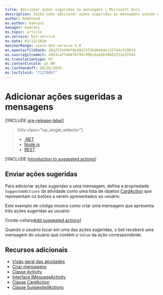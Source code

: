 ```yaml
---
title: Adicionar ações sugeridas às mensagens | Microsoft Docs
description: Saiba como adicionar ações sugeridas às mensagens usando o SDK do Bot Framework para .NET.
author: RobStand
ms.author: kamrani
manager: kamrani
ms.topic: article
ms.service: bot-service
ms.date: 03/13/2018
monikerRange: azure-bot-service-3.0
ms.openlocfilehash: 26a253ed46f8ed0d23f2bd046de132f44cd19019
ms.sourcegitcommit: d493caf74b87b790c99bcdaddb30682251e3fdd4
ms.translationtype: HT
ms.contentlocale: pt-BR
ms.lasthandoff: 09/26/2019
ms.locfileid: "71278957"
---
```

# <a name="add-suggested-actions-to-messages"></a>Adicionar ações sugeridas a mensagens

[!INCLUDE [pre-release-label](../includes/pre-release-label-v3.md)]

> [!div class="op_single_selector"]
> - [.NET](../dotnet/bot-builder-dotnet-add-suggested-actions.md)
> - [Node.js](../nodejs/bot-builder-nodejs-send-suggested-actions.md)
> - [REST](../rest-api/bot-framework-rest-connector-add-suggested-actions.md)

[!INCLUDE [Introduction to suggested actions](../includes/snippet-suggested-actions-intro.md)]

## <a name="send-suggested-actions"></a>Enviar ações sugeridas

Para adicionar ações sugeridas a uma mensagem, defina a propriedade `SuggestedActions` da atividade como uma lista de objetos [CardAction][cardAction] que representam os botões a serem apresentados ao usuário. 

Este exemplo de código mostra como criar uma mensagem que apresenta três ações sugeridas ao usuário:

[!code-csharp[Add suggested actions](../includes/code/dotnet-add-suggested-actions.cs#addSuggestedActions)]

Quando o usuário tocar em uma das ações sugeridas, o bot receberá uma mensagem do usuário que contém o `Value` da ação correspondente.

## <a name="additional-resources"></a>Recursos adicionais

- [Visão geral das atividades](bot-builder-dotnet-activities.md)
- [Criar mensagens](bot-builder-dotnet-create-messages.md)
- [Classe Activity](https://aka.ms/ActivityClass-dotnet-API)
- <a href="/dotnet/api/microsoft.bot.connector.imessageactivity" target="_blank">Interface IMessageActivity</a>
- <a href="/dotnet/api/microsoft.bot.connector.cardaction" target="_blank">Classe CardAction</a>
- <a href="/dotnet/api/microsoft.bot.connector.suggestedactions" target="_blank">Classe SuggestedActions</a>

[cardAction]: /dotnet/api/microsoft.bot.connector.cardaction

[inspector]: ../bot-service-channel-inspector.md


